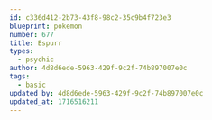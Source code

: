 ```yaml
---
id: c336d412-2b73-43f8-98c2-35c9b4f723e3
blueprint: pokemon
number: 677
title: Espurr
types:
  - psychic
author: 4d8d6ede-5963-429f-9c2f-74b897007e0c
tags:
  - basic
updated_by: 4d8d6ede-5963-429f-9c2f-74b897007e0c
updated_at: 1716516211
---
```

